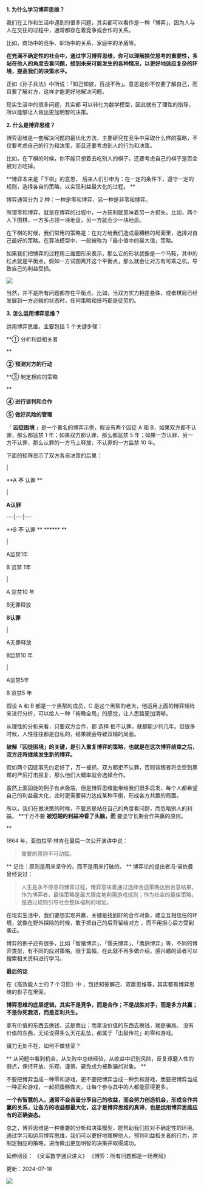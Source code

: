 **1. 为什么学习博弈思维？**

我们在工作和生活中遇到的很多问题，其实都可以看作是一种「博弈」，因为人与人在交往的过程中，通常都存在着竞争或合作的关系。

比如，商场中的竞争、职场中的关系、家庭中的矛盾等。

**在充满不确定性的社会中，通过学习博弈思维，你可以理解换位思考的重要性，多站在他人的角度去看问题，想到未来可能发生的各种情况，以更好地适应复杂的环境，提高我们的决策水平。**

正如《孙子兵法》中所说：「知己知彼，百战不殆」。意思是你不仅要了解自己，而且要了解对方，这样才能更好地解决问题。

现实生活中的很多问题，其实都  可以转化为数学模型，因此就有了理性的指导，所以能够让人做出更加明智的决策。

**2. 什么是博弈思维？**

博弈思维是一套解决问题的最优化方法，主要研究在竞争中采取什么样的策略，不仅要考虑自己的行为和决策，而且还要考虑别人的行为和决策。  

比如，在下棋的时候，你不能只想着去吃别人的棋子，还要考虑自己的棋子是否会被对方吃掉。

**博弈本来是「下棋」的意思， 后来人们引申为：在一定的条件下，遵守一定的规则，选择各自的策略，以实现利益最大化的过程。  **

博弈通常分为 2 种：一种是零和博弈，另一种是非零和博弈。

所谓零和博弈，就是在博弈的过程中，一方获利就意味着另一方损失。比如，两个人下围棋，一方多占领一块地盘，另一方就会少一块地盘。

在下棋的时候，我们常用的策略是：在对方给我们造成最糟糕的局面里，选择对自己最好的策略。在算法模型中，一般被称为「最小值中的最大值」策略。

如果我们把博弈的过程用三维图形来表示，那么它的形状就像是一个马鞍，其中的红点就是平衡点。假如一方试图离开这个平衡点，那么就会让对方有可乘之机，导致自己的利益受损。

![](https://mmbiz.qpic.cn/mmbiz_png/giaycic3UNwo37VlU185PpibsBfkFNvSNJzSsWS2dPPtDKyaffQNgg75PcyLSv489ocyBlE4KECuYDBes7EqaVQRA/640?wx_fmt=png) 

当然，并不是所有问题都存在平衡点。比如，当双方实力相差悬殊，或者棋局已经发展到一方必输的状态时，任何策略和技巧都是徒劳的。

**3. 怎么运用博弈思维？**

运用博弈思维，主要包括 5 个关键步骤：

**① 分析利益相关者  

**

**② 预测对方的行动**

**③ 制定相应的策略  

**

**④ 进行谈判和合作**

**⑤ 做好风险的管理**  

「 **囚徒困境** 」是一个著名的博弈示例，假设有两个囚徒 A 和 B，如果双方都不认罪，那么都监禁 1 年；如果双方都认罪，那么都监禁 5 年；如果一方认罪，另一方不认罪，那么认罪的一方马上释放，不认罪的一方监禁 10 年。

下面的矩阵显示了双方各自决策的后果：

  

|

**A **不** 认罪 **

|

**A认罪**  

  

---|---|---  

  

**B **不** 认罪 ** ****** **

|

A监禁1年

B  监禁  1年

|

A  监禁10  年

B无罪释放  

  

**B认罪**

|

A无罪释放

B监禁10  年

|

A监禁5年

B  监禁5  年  

  

假设 A 和 B 都是一个黑帮的成员，C 是这个黑帮的老大，他运用上面的博弈矩阵来进行分析，可以给人一种「俯瞰全局」的感觉，让人思路更加清晰。

从理性的分析来看，只要双方合作，都  选择  拒不认罪，就都能少判几年。但很多时候，人性往往都是自私的，结果就会导致双输的局面。

**破解「囚徒困境」的关键，是引入重复博弈的策略，也就是在这次博弈结束之后，双方还将继续发生新的博弈。**

假如两个囚徒事先约定好了，万一被抓，双方都拒不认罪，否则背叛者将会受到黑帮的严厉打击报复，那么他们大概率就会选择合作。

虽然上面囚徒的例子有点极端，但是博弈思维能带给我们很多启发，每个人都希望自己的利益最大化，此时更需要努力达成某种平衡，形成各方共赢的局面。

所以，我们在做决策的时候，不要总是站在自己的角度看问题，而忽略别人的利益。  **千万不要 **被短期的利益冲昏了头脑，而** 要坚守长期合作共赢的原则。

**

1864 年，亚伯拉罕·林肯在最后一次公开演讲中说：

> 重要的原则不可动摇。

** 记住：原则是用来坚守的，而不是用来打破的。  ** 博弈论的提出者冯·诺依曼曾经说过：

>

> 人生是永不停息的博弈过程，博弈意味着通过选择合适策略达到合意结果。作为博弈者，最佳策略是最大限度地利用游戏规则；作为社会的最佳策略，是通过规则引导社会整体福利的增加。

在现实生活中，我们要想实现共赢，关键是找到好的合作对象，建立互相信任的环境，就像在野外探险的时候，敢于把自己的后背留给对方 ，而不用担心后方受到袭击。

博弈的例子还有很多，比如「智猪博弈」、「懦夫博弈」、「鹰鸽博弈」等，不同的博弈类型，有不同的应对策略。限于篇幅，在此就不再多做介绍，感兴趣的读者可以搜索相关资料进行学习。

**最后的话**

 在《高效能人士的 7 个习惯》中 ，包括知彼解己、双赢思维等，其实都有博弈思维的影子在里面。

**博弈思维的底层逻辑，其实不是竞争，而是合作；不是战胜对手，而是多方共赢；不是你死我活，而是互利共生。**

拿有价值的东西去换钱，这是商业；而拿没价值的东西去换钱，就是骗局。  没有价值的东西，无论说得多么天花乱坠，都属于「击鼓传花」的零和游戏。

镰刀无处不在，如何不做韭菜？  

** 从问题中看到机会，从失败中总结经验，从收益中识别风险，反复琢磨人性的弱点，保持开放、乐观、谨慎，避免成为被欺骗的对象。  **  

不要把博弈当成一种零和游戏，更不要把博弈当成一种负和游戏，而要把博弈当成一种正和游戏，一起把蛋糕做大，让每个参与其中的人都能获得更多。

**一个有智慧的人，通常不会吝啬分享自己的收益，而会努力创造机会，形成合作共赢的关系，让各方的收益都最大化，这才是博弈思维的真谛，也是运用博弈思维应有的正确姿态。**

总之，博弈思维是一种重要的分析和决策模型，能帮助我们应对不确定性的环境。通过学习和运用博弈思维，我们可以更好地理解他人，预判利益相关者的行为，并制定相应的策略，进而做出更加明智的决策并取得成功。

延伸阅读：  《吴军数学通识讲义》  《博弈：所有问题都是一场赛局》

更新：2024-07-18

![](https://visitor-badge.laobi.icu/badge?page_id=sjhfx.linji&left_text=PageViews&right_color=%2300589F)